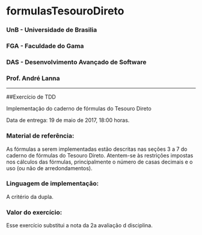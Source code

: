 # formulasTesouroDireto

### UnB - Universidade de Brasilia
### FGA - Faculdade do Gama
### DAS - Desenvolvimento Avançado de Software
### Prof. André Lanna

---

##Exercício de TDD 

Implementação do caderno de fórmulas do Tesouro Direto

Data de entrega: 19 de maio de 2017, 18:00 horas. 



### Material de referência:
As fórmulas a serem implementadas estão descritas nas seções 3 a 7 do caderno de fórmulas do Tesouro Direto. 
Atentem-se às restrições impostas nos cálculos das fórmulas, principalmente o número de casas decimais e o uso (ou não de arredondamentos). 

### Linguagem de implementação: 
A critério da dupla. 

### Valor do exercício: 
Esse exercício substitui a nota da 2a avaliação d  disciplina.


